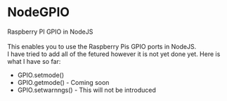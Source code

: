 # NodeGPIO
Raspberry PI GPIO in NodeJS
<br><br>
This enables you to use the Raspberry Pis GPIO ports in NodeJS.
<br>I have tried to add all of the fetured however it is not yet done yet. Here is what I have so far:
<br><ul>
<li>GPIO.setmode()</li>
<li>GPIO.getmode() - Coming soon</li>
<li>GPIO.setwarnngs() - This will not be introduced</li>
</ul>
